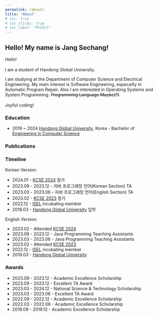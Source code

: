 ```yaml
---
permalink: /about/
title: "About"
# toc: true
# toc_sticky: true
# toc_label: "MYSELF"
---
```


## Hello! My name is Jang Sechang!


Hello! <br><br>
I am a student of Handong Global University.

I am studying at the Department of Computer Science and Electrical Engineering. 
My main interest is Software Engineering, especailly in Automatic Program Repair.
Also I am interested in Operating Systems and System Programming. ~~Programming Language Maybe(?)~~
<br> 
<br> 
Joyful coding!

<h3 id="education">Education</h3>
<ul>
  <li>2019 ~ 2024 <a href="https://www.handong.edu/">Handong Global University</a>, Korea - Bachelor of <a href="https://csee.handong.edu/">Engineering in Computer Science</a></li>
</ul>

<h3 id="publications">Publications</h3>
<ul>

</ul>

<h3 id="timeline">Timeline</h3>
Korean Version:
<ul>
  <li>2024.01           - <a href="http://sigsoft.or.kr/kcse2024/">KCSE 2024</a> 참가</li>
  <li>2023.09 - 2023.12 - 자바 프로그래밍 언어(Korean Section) TA</li>
  <li>2023.03 - 2023.06 - 자바 프로그래밍 언어(English Section) TA</li>
  <li>2023.02           - <a href="http://sigsoft.or.kr/kcse2023/">KCSE 2023</a> 참가</li>
  <li>2022.12           - <a href="https://isel.handong.edu/">ISEL</a> incubating member</li>
  <li>2019.03           - <a href="https://www.handong.edu/">Handong Global University</a> 입학</li>
</ul>
English Version:
<ul>

  <li>2023.02           - Attended <a href="http://sigsoft.or.kr/kcse2024/">KCSE 2024</a> </li>
  <li>2023.09 - 2023.12 - Java Programming Teaching Assistants</li>
  <li>2023.03 - 2023.06 - Java Programming Teaching Assistants</li>
  <li>2023.02           - Attended <a href="http://sigsoft.or.kr/kcse2023/">KCSE 2023</a> </li>
  <li>2022.12           - <a href="https://isel.handong.edu/">ISEL</a> incubating member</li>
  <li>2019.03           - <a href="https://www.handong.edu/">Handong Global University</a> </li>
</ul>

<h3 id="timeline">Awards</h3>

<ul>

  <li> 2023.09 - 2023.12 - Academic Excellence Scholarship </li>
  <li> 2023.09 - 2023.12 - Excellent TA Award </li>
  <li> 2023.03 - 2024.12 - National Science & Technology Scholarship </li>
  <li> 2023.03 - 2023.06 - Excellent TA Award </li>
  <li> 2022.09 - 2022.12 - Academic Excellence Scholarship </li>
  <li> 2022.03 - 2022.06 - Academic Excellence Scholarship </li>
  <li> 2019.09 - 2019.12 - Academic Excellence Scholarship </li>
</ul>
